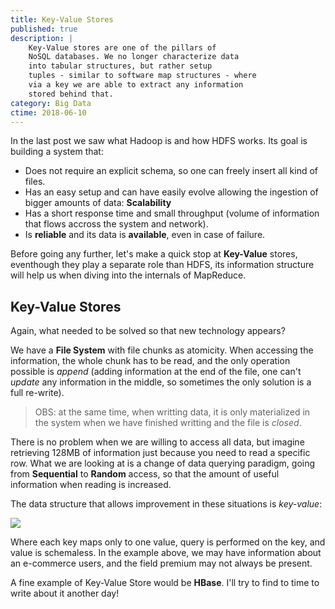 ```yaml
---
title: Key-Value Stores
published: true
description: |
    Key-Value stores are one of the pillars of
    NoSQL databases. We no longer characterize data
    into tabular structures, but rather setup
    tuples - similar to software map structures - where
    via a key we are able to extract any information
    stored behind that.
category: Big Data
ctime: 2018-06-10
---
```


In the last post we saw what Hadoop is and how HDFS works. Its goal is building a system that:

* Does not require an explicit schema, so one can freely insert all kind of files.
* Has an easy setup and can have easily evolve allowing the ingestion of bigger amounts of data: **Scalability**
* Has a short response time and small throughput (volume of information that flows accross the system and network).
* Is **reliable** and its data is **available**, even in case of failure.

Before going any further, let's make a quick stop at **Key-Value** stores, eventhough they play a separate role than HDFS, its information structure will help us when diving into the internals of MapReduce.

## Key-Value Stores

Again, what needed to be solved so that new technology appears?

We have a **File System** with file chunks as atomicity. When accessing the information, the whole chunk has to be read, and the only operation possible is *append* (adding information at the end of the file, one can't *update* any information in the middle, so sometimes the only solution is a full re-write). 

> OBS: at the same time, when writting data, it is only materialized in the system when we have finished writting and the file is *closed*.

There is no problem when we are willing to access all data, but imagine retrieving 128MB of information just because you need to read a specific row. What we are looking at is a change of data querying paradigm, going from **Sequential** to **Random** access, so that the amount of useful information when reading is increased.

The data structure that allows improvement in these situations is *key-value*: 

<img src="../../images/posts/bigdata/keyvalue.png" class="w-84 my-4 justify-center m-auto">

Where each key maps only to one value, query is performed on the key, and value is schemaless. In the example above, we may have information about an e-commerce users, and the field premium may not always be present.

A fine example of Key-Value Store would be **HBase**. I'll try to find to time to write about it another day!
